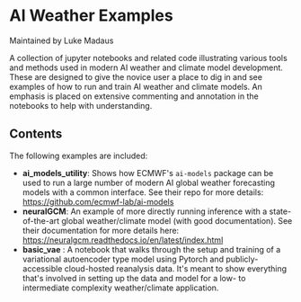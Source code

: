 # AI Weather Examples

Maintained by Luke Madaus

A collection of jupyter notebooks and related code illustrating various tools and methods used in modern AI weather and climate model development.  These are designed to give the novice user a place to dig in and see examples of how to run and train AI weather and climate models.  An emphasis is placed on extensive commenting and annotation in the notebooks to help with understanding.

## Contents

The following examples are included:

- **ai_models_utility**: Shows how ECMWF's `ai-models` package can be used to run a large number of modern AI global weather forecasting models with a common interface.  See their repo for more details: https://github.com/ecmwf-lab/ai-models
- **neuralGCM**: An example of more directly running inference with a state-of-the-art global weather/climate model (with good documentation).  See their documentation for more details here: https://neuralgcm.readthedocs.io/en/latest/index.html
- **basic_vae** : A notebook that walks through the setup and training of a variational autoencoder type model using Pytorch and publicly-accessible cloud-hosted reanalysis data.  It's meant to show everything that's involved in setting up the data and model for a low- to intermediate complexity weather/climate application.
